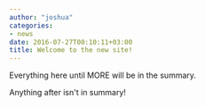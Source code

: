 ```yaml
---
author: "joshua"
categories:
- news
date: 2016-07-27T00:10:11+03:00
title: Welcome to the new site!
---
```


Everything here until MORE will be in the summary.

<!--more-->

Anything after isn't in summary!
